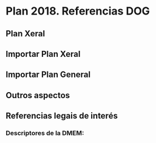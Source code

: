 # Plan 2018. Referencias DOG


## Plan Xeral


## Importar Plan Xeral


## Importar Plan General


## Outros aspectos


## Referencias legais de interés


### Descriptores de la DMEM:

